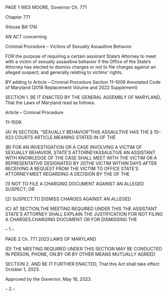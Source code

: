 PAGE 1
WES MOORE, Governor Ch. 771

Chapter 771

(House Bill 174)

AN ACT concerning

Criminal Procedure – Victims of Sexually Assaultive Behavior

FOR the purpose of requiring a certain assistant State’s Attorney to meet with a victim of
sexually assaultive behavior if the Office of the State’s Attorney has elected to
dismiss charges or not to file charges against an alleged suspect; and generally
relating to victims’ rights.

BY adding to
Article – Criminal Procedure
Section 11–1009
Annotated Code of Maryland
(2018 Replacement Volume and 2022 Supplement)

SECTION 1. BE IT ENACTED BY THE GENERAL ASSEMBLY OF MARYLAND,
That the Laws of Maryland read as follows:

Article – Criminal Procedure

11–1009.

(A) IN SECTION, “SEXUALLY BEHAVIOR”THIS ASSAULTIVE HAS THE
§ 10–923 COURTS ARTICLE.MEANING STATED IN OF THE

(B) FOR AN INVESTIGATION OR A CASE INVOLVING A VICTIM OF SEXUALLY
BEHAVIOR, STATE’S ATTORNEYASSAULTIVE AN ASSISTANT WITH KNOWLEDGE OF
THE CASE SHALL MEET WITH THE VICTIM OR A REPRESENTATIVE DESIGNATED BY
20THE VICTIM WITHIN DAYS AFTER RECEIVING A REQUEST FROM THE VICTIM TO
OFFICE STATE’S ATTORNEY:MEET REGARDING A DECISION BY THE OF THE

(1) NOT TO FILE A CHARGING DOCUMENT AGAINST AN ALLEGED
SUSPECT; OR

(2) SUSPECT.TO DISMISS CHARGES AGAINST AN ALLEGED

(C) AT SECTION,THE MEETING REQUIRED UNDER THIS THE ASSISTANT
STATE’S ATTORNEY SHALL EXPLAIN THE JUSTIFICATION FOR NOT FILING A
CHARGES.CHARGING DOCUMENT OR FOR DISMISSING THE

– 1 –

PAGE 2
Ch. 771 2023 LAWS OF MARYLAND

(D) THE MEETING REQUIRED UNDER THIS SECTION MAY BE CONDUCTED IN
PERSON, PHONE, ON.BY OR BY OTHER MEANS MUTUALLY AGREED

SECTION 2. AND BE IT FURTHER ENACTED, That this Act shall take effect
October 1, 2023.

Approved by the Governor, May 16, 2023.

– 2 –